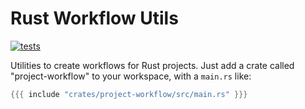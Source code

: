 # Rust Workflow Utils

[![tests](https://github.com/simon-bourne/rust-project/actions/workflows/tests.yml/badge.svg)](https://github.com/simon-bourne/rust-project/actions/workflows/tests.yml)

Utilities to create workflows for Rust projects. Just add a crate called "project-workflow" to your workspace, with a `main.rs` like:

```rust
{{{ include "crates/project-workflow/src/main.rs" }}}
```
